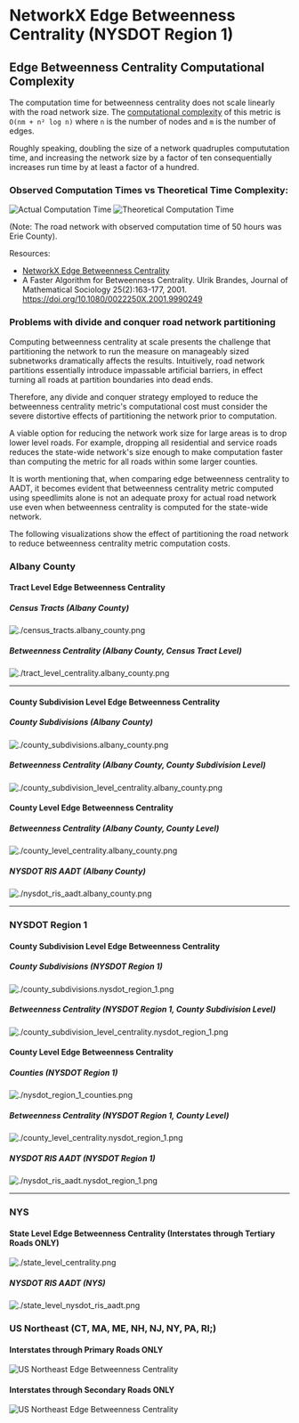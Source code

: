 # NetworkX Edge Betweenness Centrality (NYSDOT Region 1)

## Edge Betweenness Centrality Computational Complexity

The computation time for betweenness centrality does not scale linearly with the road network size. The [computational complexity](https://en.wikipedia.org/wiki/Time_complexity) of this metric is `O(nm + n² log n)` where `n` is the number of nodes and `m` is the number of edges.

Roughly speaking, doubling the size of a network quadruples compututation time, and increasing the network size by a factor of ten consequentially increases run time by at least a factor of a hundred.

### Observed Computation Times vs Theoretical Time Complexity:

![Actual Computation Time](./images/actual_computation_time.png)
![Theoretical Computation Time](./images/theoretical_computation_time.png)

(Note: The road network with observed computation time of 50 hours was Erie County).

Resources:

- [NetworkX Edge Betweenness Centrality](https://networkx.org/documentation/stable/reference/algorithms/generated/networkx.algorithms.centrality.edge_betweenness_centrality.html#rc3df3f41cd0d-1)
- A Faster Algorithm for Betweenness Centrality. Ulrik Brandes, Journal of Mathematical Sociology 25(2):163-177, 2001. https://doi.org/10.1080/0022250X.2001.9990249

### Problems with divide and conquer road network partitioning

Computing betweenness centrality at scale presents the challenge that partitioning the network to run the measure on manageably sized subnetworks dramatically affects the results. Intuitively, road network partitions essentially introduce impassable artificial barriers, in effect turning all roads at partition boundaries into dead ends.

Therefore, any divide and conquer strategy employed to reduce the betweenness centrality metric's computational cost must consider the severe distortive effects of partitioning the network prior to computation.

A viable option for reducing the network work size for large areas is to drop lower level roads. For example, dropping all residential and service roads reduces the state-wide network's size enough to make computation faster than computing the metric for all roads within some larger counties.

It is worth mentioning that, when comparing edge betweenness centrality to AADT, it becomes evident that betweenness centrality metric computed using speedlimits alone is not an adequate proxy for actual road network use even when betweenness centrality is computed for the state-wide network.

The following visualizations show the effect of partitioning the road network to reduce betweenness centrality metric computation costs.

### Albany County

#### Tract Level Edge Betweenness Centrality

##### Census Tracts (Albany County)

![./census_tracts.albany_county.png](./images/census_tracts.albany_county.png)

##### Betweenness Centrality (Albany County, Census Tract Level)

![./tract_level_centrality.albany_county.png](./images/tract_level_centrality.albany_county.png)

---

#### County Subdivision Level Edge Betweenness Centrality

##### County Subdivisions (Albany County)

![./county_subdivisions.albany_county.png](./images/county_subdivisions.albany_county.png)

##### Betweenness Centrality (Albany County, County Subdivision Level)

![./county_subdivision_level_centrality.albany_county.png](./images/county_subdivision_level_centrality.albany_county.png)

#### County Level Edge Betweenness Centrality

##### Betweenness Centrality (Albany County, County Level)

![./county_level_centrality.albany_county.png](./images/county_level_centrality.albany_county.png)

##### NYSDOT RIS AADT (Albany County)

![./nysdot_ris_aadt.albany_county.png](./images/nysdot_ris_aadt.albany_county.png)

---

### NYSDOT Region 1

#### County Subdivision Level Edge Betweenness Centrality

##### County Subdivisions (NYSDOT Region 1)

![./county_subdivisions.nysdot_region_1.png](./images//county_subdivisions.nysdot_region_1.png)

##### Betweenness Centrality (NYSDOT Region 1, County Subdivision Level)

![./county_subdivision_level_centrality.nysdot_region_1.png](./images/county_subdivision_level_centrality.nysdot_region_1.png)

#### County Level Edge Betweenness Centrality

##### Counties (NYSDOT Region 1)

![./nysdot_region_1_counties.png](./images/nysdot_region_1_counties.png)

##### Betweenness Centrality (NYSDOT Region 1, County Level)

![./county_level_centrality.nysdot_region_1.png](./images/county_level_centrality.nysdot_region_1.png)

##### NYSDOT RIS AADT (NYSDOT Region 1)

![./nysdot_ris_aadt.nysdot_region_1.png](./images/nysdot_ris_aadt.nysdot_region_1.png)

---

### NYS

#### State Level Edge Betweenness Centrality (Interstates through Tertiary Roads ONLY)

![./state_level_centrality.png](./images/state_level_centrality.png)

##### NYSDOT RIS AADT (NYS)

![./state_level_nysdot_ris_aadt.png](./images/state_level_nysdot_ris_aadt.png)

### US Northeast (CT, MA, ME, NH, NJ, NY, PA, RI;)

####  Interstates through Primary Roads ONLY

![US Northeast Edge Betweenness Centrality](./images//us_northeast.motorway-to-primary-roadways.png)

####  Interstates through Secondary Roads ONLY

![US Northeast Edge Betweenness Centrality](./images//us_northeast.motorway-to-secondary-roadways.png)
